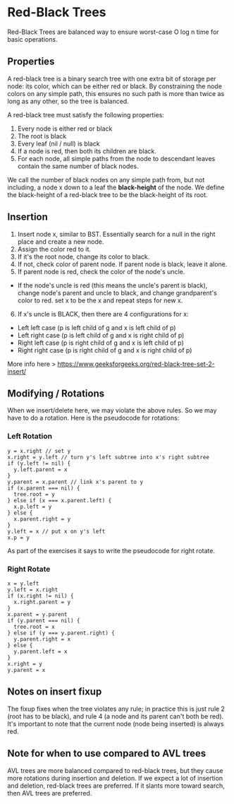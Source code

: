 # Red-Black Trees

Red-Black Trees are balanced way to ensure worst-case O log n time for basic operations.

## Properties

A red-black tree is a binary search tree with one extra bit of storage per node: its color, which can be either red or black. By constraining the node colors on any simple path, this ensures no such path is more than twice as long as any other, so the tree is balanced.

A red-black tree must satisfy the following properties:

1. Every node is either red or black
2. The root is black
3. Every leaf (nil / null) is black
4. If a node is red, then both its children are black.
5. For each node, all simple paths from the node to descendant leaves contain the same number of black nodes.

We call the number of black nodes on any simple path from, but not including, a node x down to a leaf the **black-height** of the node. We define the black-height of a red-black tree to be the black-height of its root.

## Insertion

1. Insert node x, similar to BST. Essentially search for a null in the right place and create a new node.
2. Assign the color red to it.
3. If it's the root node, change its color to black.
4. If not, check color of parent node. If parent node is black, leave it alone.
5. If parent node is red, check the color of the node's uncle.

- If the node's uncle is red (this means the uncle's parent is black), change node's parent and uncle to black, and change grandparent's color to red. set x to be the x and repeat steps for new x.

6. If x's uncle is BLACK, then there are 4 configurations for x:

- Left left case (p is left child of g and x is left child of p)
- Left right case (p is left child of g and x is right child of p)
- Right left case (p is right child of g and x is left child of p)
- Right right case (p is right child of g and x is right child of p)

More info here > https://www.geeksforgeeks.org/red-black-tree-set-2-insert/

## Modifying / Rotations

When we insert/delete here, we may violate the above rules. So we may have to do a rotation. Here is the pseudocode for rotations:

### Left Rotation

```
y = x.right // set y
x.right = y.left // turn y's left subtree into x's right subtree
if (y.left != nil) {
  y.left.parent = x
}
y.parent = x.parent // link x's parent to y
if (x.parent === nil) {
  tree.root = y
} else if (x === x.parent.left) {
  x.p.left = y
} else {
  x.parent.right = y
}
y.left = x // put x on y's left
x.p = y
```

As part of the exercises it says to write the pseudocode for right rotate.

### Right Rotate

```
x = y.left
y.left = x.right
if (x.right != nil) {
  x.right.parent = y
}
x.parent = y.parent
if (y.parent === nil) {
  tree.root = x
} else if (y === y.parent.right) {
  y.parent.right = x
} else {
  y.parent.left = x
}
x.right = y
y.parent = x
```

## Notes on insert fixup

The fixup fixes when the tree violates any rule; in practice this is just rule 2 (root has to be black), and rule 4 (a node and its parent can't both be red). It's important to note that the current node (node being inserted) is always red.

## Note for when to use compared to AVL trees

AVL trees are more balanced compared to red-black trees, but they cause more rotations during insertion and deletion. If we expect a lot of insertion and deletion, red-black trees are preferred. If it slants more toward search, then AVL trees are preferred.
